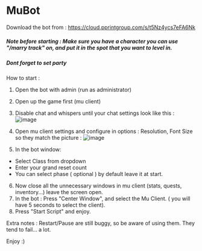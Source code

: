 # MuBot

Download the bot from : https://cloud.pprintgroup.com/s/t5Nz4ycs7eFA6Nk

##### Note before starting : Make sure you have a character you can use "/marry track" on, and put it in the spot that you want to level in.
##### Dont forget to set party

How to start :
1) Open the bot with admin (run as administrator)
2) Open up the game first (mu client)
3) Disable chat and whispers until your chat settings look like this : ![image](https://github.com/frostbear12/botix/assets/84524648/a8ec79ec-ba2c-4291-b514-9a6c6e72d0b0)
4) Open mu client settings and configure in options : Resolution, Font Size so they match the picture : ![image](https://github.com/frostbear12/botix/assets/84524648/48c78ea3-8930-4337-8b4f-603a71aa27b7)

5) In the bot window:
  * Select Class from dropdown
  * Enter your grand reset count
  * You can select phase ( optional ) by default leave it at start.
6) Now close all the unnecessary windows in mu client (stats, quests, inventory...) leave the screen open.
7) In the bot : Press "Center Window", and select the Mu Client. ( you will have 5 seconds to select the client).
8) Press "Start Script" and enjoy.

Extra notes : Restart/Pause are still buggy, so be aware of using them. They tend to fail... a lot.


Enjoy :)
